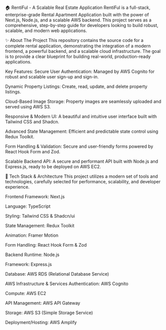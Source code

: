 🏠 RentiFul - A Scalable Real Estate Application
RentiFul is a full-stack, enterprise-grade Rental Apartment Application built with the power of Next.js, Node.js, and a scalable AWS backend. This project serves as a comprehensive, step-by-step guide for developers looking to build robust, scalable, and modern web applications.

✨ About The Project
This repository contains the source code for a complete rental application, demonstrating the integration of a modern frontend, a powerful backend, and a scalable cloud infrastructure. The goal is to provide a clear blueprint for building real-world, production-ready applications.

Key Features:
Secure User Authentication: Managed by AWS Cognito for robust and scalable user sign-up and sign-in.

Dynamic Property Listings: Create, read, update, and delete property listings.

Cloud-Based Image Storage: Property images are seamlessly uploaded and served using AWS S3.

Responsive & Modern UI: A beautiful and intuitive user interface built with Tailwind CSS and Shadcn.

Advanced State Management: Efficient and predictable state control using Redux Toolkit.

Form Handling & Validation: Secure and user-friendly forms powered by React Hook Form and Zod.

Scalable Backend API: A secure and performant API built with Node.js and Express.js, ready to be deployed on AWS EC2.

🚀 Tech Stack & Architecture
This project utilizes a modern set of tools and technologies, carefully selected for performance, scalability, and developer experience.

Frontend
Framework: Next.js

Language: TypeScript

Styling: Tailwind CSS & Shadcn/ui

State Management: Redux Toolkit

Animation: Framer Motion

Form Handling: React Hook Form & Zod

Backend
Runtime: Node.js

Framework: Express.js

Database: AWS RDS (Relational Database Service)

AWS Infrastructure & Services
Authentication: AWS Cognito

Compute: AWS EC2

API Management: AWS API Gateway

Storage: AWS S3 (Simple Storage Service)

Deployment/Hosting: AWS Amplify

